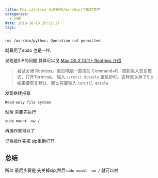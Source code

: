 ```yaml
---
title: Mac catalina 无法删除/usr/bin/下面的文件
categories:
  - 问题
date: 2019-10-10 20:12:17
tags:
---
```


`rm: /usr/bin/python: Operation not permitted`

就算用了sudo 也是一样.

发现是SIP的问题 具体可以见 [Mac OS X 10.11+ Rootless 介绍](https://www.jianshu.com/p/82e43aff03fd)

>尝试关闭 Rootless。重启电脑一直按住 Command+R，直到进入恢复模式，打开Terminal。
>输入 `csrutil disable`
>重启即可。这样就关掉了Sip 如果要恢复默认，那么只要输入 `csrutil enable`

发现继续报错

`Read-only file system`

然后 需要先执行

`sudo mount -uw /`

再操作就可以了

记得操作完把 sip重新打开

## 总结

所以 最后步骤是 先关掉sip,然后`sudo mount -uw /` 就可以啦

